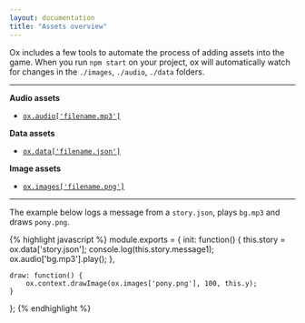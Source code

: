 ```yaml
---
layout: documentation
title: "Assets overview"
---
```


Ox includes a few tools to automate the process of adding assets into the game. When you run `npm start` on your project, ox will automatically watch for changes in the `./images`, `./audio`, `./data` folders.

----

**Audio assets**

- [`ox.audio['filename.mp3']`]({{site.url}}/docs/assets/audio.html)

**Data assets**

- [`ox.data['filename.json']`]({{site.url}}/docs/assets/data.html)

**Image assets**

- [`ox.images['filename.png']`]({{site.url}}/docs/assets/images.html)

----

The example below logs a message from a `story.json`, plays `bg.mp3` and draws `pony.png`.

{% highlight javascript %}
module.exports = {
    init: function() {
        this.story = ox.data['story.json'];
        console.log(this.story.message1);
        ox.audio['bg.mp3'].play();
    },

    draw: function() {
        ox.context.drawImage(ox.images['pony.png'], 100, this.y);
    }
};
{% endhighlight %}